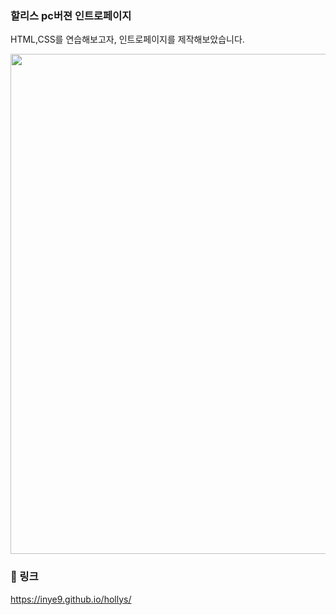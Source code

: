 ### 할리스 pc버젼 인트로페이지

HTML,CSS를 연습해보고자, 인트로페이지를 제작해보았습니다.


<img width="800" src="https://user-images.githubusercontent.com/96094277/145974049-ee10056d-5df3-4e02-8dca-0ab4f42a31c3.gif">


### 📎 링크 
https://inye9.github.io/hollys/
